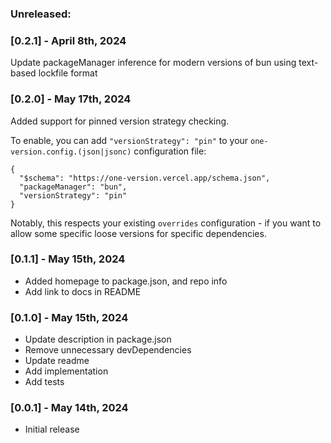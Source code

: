 ### Unreleased:

### [0.2.1] - April 8th, 2024

Update packageManager inference for modern versions of bun using text-based lockfile format

### [0.2.0] - May 17th, 2024

Added support for pinned version strategy checking.

To enable, you can add `"versionStrategy": "pin"` to your `one-version.config.(json|jsonc)` configuration file:

```jsonc
{
  "$schema": "https://one-version.vercel.app/schema.json",
  "packageManager": "bun",
  "versionStrategy": "pin"
}
```

Notably, this respects your existing `overrides` configuration - if you want to allow some specific loose versions for specific dependencies.

### [0.1.1] - May 15th, 2024

- Added homepage to package.json, and repo info
- Add link to docs in README

### [0.1.0] - May 15th, 2024

- Update description in package.json
- Remove unnecessary devDependencies
- Update readme
- Add implementation
- Add tests

### [0.0.1] - May 14th, 2024

- Initial release
